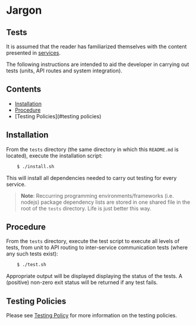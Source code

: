 # Jargon
## Tests
It is assumed that the reader has familiarized themselves with the 
content presented in [services](../services).

The following instructions are intended to aid the developer in carrying
out tests (units, API routes and system integration).

## Contents
* [Installation](#installation)
* [Procedure](#procedure)
* [Testing Policies](#testing policies)

## Installation
From the `tests` directory (the same directory in which this `README.md` is located), 
execute the installation script:

```bash
    $ ./install.sh
```

This will install all dependencies needed to carry out testing for every
service.

> __Note__: Reccurring programming environments/frameworks (i.e. nodejs) package 
> dependency lists are stored in one shared file in the root of the `tests` 
> directory. Life is just better this way.

## Procedure
From the `tests` directory, execute the test script to execute all levels 
of tests, from unit to API routing to inter-service communication tests (where 
any such tests exist):

```bash
    $ ./test.sh
```

Appropriate output will be displayed displaying the status of the tests. A (positive)
non-zero exit status will be returned if any test fails.

## Testing Policies
Please see [Testing Policy](../documentation/testing-policy-latest.pdf) for more
information on the testing policies.

